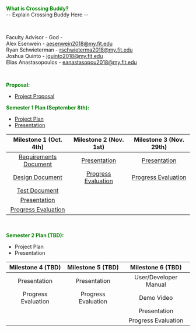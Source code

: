 <span style="color:green">**What is Crossing Buddy?**</span>    
-- Explain Crossing Buddy Here --      
  
<p>&nbsp;</p>
  
Faculty Advisor - God -  
Alex Esenwein - [aesenwein2018@my.fit.edu](mailto:aesenwein2018@my.fit.edu)  
Ryan Schwieterman - [rschwieterma2018@my.fit.edu](mailto:rschwieterma2018@my.fit.edu)  
Joshua Quinto - [jquinto2018@my.fit.edu](mailto:jquinto2018@my.fit.edu)  
Elias Anastasopoulos - [eanastasopou2018@my.fit.edu](mailto:eanastasopou2018@my.fit.edu) 

<p>&nbsp;</p>

<span style="color:green">**Proposal:**</span>    
* [Project Proposal](https://docs.google.com/presentation/d/1ZuiCjqBRgZdMdqE8y38JPiSn66Kbp3qO/edit?usp=sharing&ouid=107477535328863637721&rtpof=true&sd=true) 

<span style="color:green">**Semester 1 Plan (September 8th):**</span>  
* [Project Plan](https://docs.google.com/document/d/1w-vZPdgByh9qIA0jleiOVF1CijtTrfICiwIqWY-6e_0/edit?usp=sharing)
* [Presentation](https://docs.google.com/presentation/d/1OUl30r3JOwekr-Na9jHybWl1eVpB3CXt-dT1j3iPfaw/edit?usp=sharing)  

| Milestone 1 (Oct. 4th) |  Milestone 2 (Nov. 1st) | Milestone 3 (Nov. 29th) |
| :---------------------------: |:---------------------------:| :---------------------------:|
| [Requirements Document](https://docs.google.com/document/d/1KUoM6KicFip8w-VMK-iCaVldyWLIcWAVtIOQO-zo-7c/edit?usp=sharing) | [Presentation](https://docs.google.com/presentation/d/1XG2xOvUNG1rbtGusd14mYx3d0c4pYfSVdl0u-a_vRaA/edit?usp=sharing)  | [Presentation](https://docs.google.com/presentation/d/1vqH9HL9g4q4XfBP5dZ6ogLu7d-6sbluxx40Of-Q457c/edit?usp=sharing) |
| [Design Document](https://docs.google.com/document/d/1mBVnKV-9GdwCOGEyRC4iFu_FX0LQsDcDQ0VhHX9MqPA/edit?usp=sharing) | [Progress Evaluation](https://docs.google.com/document/d/1Ci7U4CSbWtsh1dgYcozwzvmebGkI4v9HdvAsVPJOmZE/edit?usp=sharing) | [Progress Evaluation](https://docs.google.com/document/d/17z5UGglxJ-UIUOtvdNOt1oHP7CZcNSnFGWhatxTPGOE/edit?usp=sharing) |
| [Test Document](https://docs.google.com/document/d/1IFn96-OZAoCCrAD8Wx2QFHEWfWnrrf5k3aigCBZugfo/edit?usp=sharing) | | |
| [Presentation](https://docs.google.com/presentation/d/1Xv4UvB0qj10WUK-N3LwEIP_hbU6YBmZ4__3HmMnfRpM/edit?usp=sharing) | | |
| [Progress Evaluation](https://docs.google.com/document/d/1MLq1n3lXfHEC6kHGygDEqWtXSPb-MKufoiD0Ko9Gzys/edit?usp=sharing) | | |

<p>&nbsp;</p>

<span style="color:green">**Semester 2 Plan (TBD):**</span>  
* Project Plan  
* Presentation  

| Milestone 4 (TBD) |  Milestone 5 (TBD) | Milestone 6 (TBD) |
| :---------------------------: |:---------------------------:| :---------------------------:|
| Presentation | Presentation  | User/Developer Manual |
| Progress Evaluation | Progress Evaluation | Demo Video |
| | | Presentation |
| | | Progress Evaluation |

<p>&nbsp;</p>
